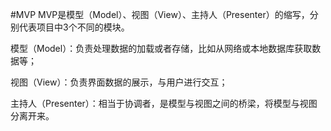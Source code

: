 #MVP
MVP是模型（Model）、视图（View）、主持人（Presenter）的缩写，分别代表项目中3个不同的模块。

模型（Model）：负责处理数据的加载或者存储，比如从网络或本地数据库获取数据等；

视图（View）：负责界面数据的展示，与用户进行交互；

主持人（Presenter）：相当于协调者，是模型与视图之间的桥梁，将模型与视图分离开来。